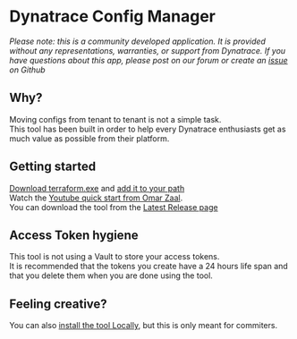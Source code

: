 # Dynatrace Config Manager

*Please note: this is a community developed application. It is provided without any representations, warranties, or support from Dynatrace. If you have questions about this app, please post on our forum or create an [issue](https://github.com/dcryans-dynatrace/Dynatrace-Config-Manager/issues) on Github*

## Why?
Moving configs from tenant to tenant is not a simple task.
<br>This tool has been built in order to help every Dynatrace enthusiasts get as much value as possible from their platform.

## Getting started
[Download terraform.exe](https://developer.hashicorp.com/terraform/downloads) and [add it to your path](https://stackoverflow.com/questions/1618280/where-can-i-set-path-to-make-exe-on-windows)
<br>Watch the [Youtube quick start from Omar Zaal](https://www.youtube.com/watch?v=h__0826oJ5o).
<br>You can download the tool from the [Latest Release page](https://github.com/dcryans/Dynatrace-Config-Manager/releases/latest)

## Access Token hygiene
This tool is not using a Vault to store your access tokens.
<br>It is recommended that the tokens you create have a 24 hours life span and that you delete them when you are done using the tool.

## Feeling creative?
You can also [install the tool Locally](https://github.com/dcryans/Dynatrace-Config-Manager/blob/master/documentation/gifs/Install%20Locally.md), but this is only meant for commiters.
